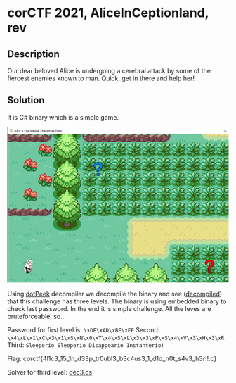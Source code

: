 # corCTF 2021, AliceInCeptionland, rev

## Description
Our dear beloved Alice is undergoing a cerebral attack by some of the fiercest enemies known to man. Quick, get in there and help her!

## Solution
It is C# binary which is a simple game.

![game](./img/game_windows.png)

Using [dotPeek](https://www.jetbrains.com/decompiler/) decompiler we decompile the binary and see ([decompiled](./AliceInCeptionland)) that this challenge has three levels. The binary is using embedded binary to check last password. In the end it is simple challenge. All the leves are bruteforceable, so...

Password for first level is: `\xDE\xAD\xBE\xEF`
Second: `\x4\xL\x1\xC\x3\x1\xS\xN\x0\xT\x4\xS\xL\x3\x3\xP\xS\x4\xV\x3\xH\x3\xR`
Third: `Sleeperio Sleeperio Disappeario Instanterio!`


Flag: corctf{4l1c3_15_1n_d33p_tr0ubl3_b3c4us3_1_d1d_n0t_s4v3_h3r!!:c}

Solver for third level: [dec3.cs](./dec/Dream.cs)
